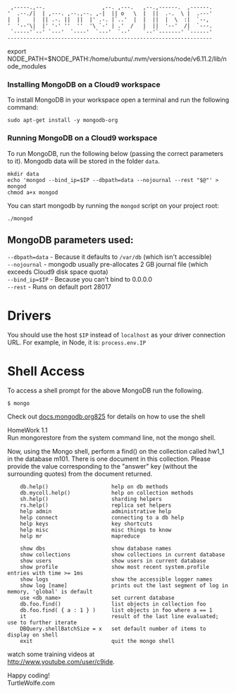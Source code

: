 
     ,-----.,--.                  ,--. ,---.   ,--.,------.  ,------.
    '  .--./|  | ,---. ,--.,--. ,-|  || o   \  |  ||  .-.  \ |  .---'
    |  |    |  || .-. ||  ||  |' .-. |`..'  |  |  ||  |  \  :|  `--, 
    '  '--'\|  |' '-' ''  ''  '\ `-' | .'  /   |  ||  '--'  /|  `---.
     `-----'`--' `---'  `----'  `---'  `--'    `--'`-------' `------'
    ----------------------------------------------------------------- 


export NODE_PATH=$NODE_PATH:/home/ubuntu/.nvm/versions/node/v6.11.2/lib/node_modules  
<h3>Installing MongoDB on a Cloud9 workspace</h3>

<p>To install MongoDB in your workspace open a terminal and run the following command:</p>

<p></p><pre><code class="hljs cs">sudo apt-<span class="hljs-keyword">get</span> install -y mongodb-org</code></pre>

<h3>Running MongoDB on a Cloud9 workspace</h3>

<p>To run MongoDB, run the following below (passing the correct parameters to it). Mongodb data will be stored in the folder <code>data</code>.</p>

<p></p><pre><code class="hljs ruby">mkdir data
echo <span class="hljs-string">'mongod --bind_ip=$IP --dbpath=data --nojournal --rest "$@"'</span> &gt; mongod
chmod a+x mongod</code></pre>

<p>You can start mongodb by running the <code>mongod</code> script on your project root:</p>

<p></p><pre><code class="hljs ruby">./mongod</code></pre>

<h2>MongoDB parameters used:</h2>

<p><code>--dbpath=data</code> - Because it defaults to <code>/var/db</code> (which isn't accessible)<br><code>--nojournal</code> - mongodb usually pre-allocates 2 GB journal file  
(which exceeds Cloud9 disk space quota)<br><code>--bind_ip=$IP</code> - Because you can't bind to 0.0.0.0<br><code>--rest</code> - Runs on default port 28017</p>

<h1>Drivers</h1>

<p>You should use the host <code>$IP</code> instead of <code>localhost</code> as your driver connection URL. For example, in Node, it is: <code>process.env.IP</code></p>

<h1>Shell Access</h1>

<p>To access a shell prompt for the above MongoDB run the following.</p>

<p></p><pre><code class="hljs ruby">$ mongo</code></pre>

<p>Check out <a href="http://docs.mongodb.org/manual/reference/mongo-shell/" rel="nofollow">docs.mongodb.org<span class="badge badge-notification clicks" title="825 clicks">825</span></a> for details on how to use the shell</p></div>

HomeWork 1.1  
Run mongorestore from the system command line, not the mongo shell.  

Now, using the Mongo shell, perform a find() on the collection called hw1_1 in the database m101. There is one document in this collection. Please provide the value corresponding to the "answer" key (without the surrounding quotes) from the document returned.


        db.help()                    help on db methods
        db.mycoll.help()             help on collection methods
        sh.help()                    sharding helpers
        rs.help()                    replica set helpers
        help admin                   administrative help
        help connect                 connecting to a db help
        help keys                    key shortcuts
        help misc                    misc things to know
        help mr                      mapreduce

        show dbs                     show database names
        show collections             show collections in current database
        show users                   show users in current database
        show profile                 show most recent system.profile entries with time >= 1ms
        show logs                    show the accessible logger names
        show log [name]              prints out the last segment of log in memory, 'global' is default
        use <db_name>                set current database
        db.foo.find()                list objects in collection foo
        db.foo.find( { a : 1 } )     list objects in foo where a == 1
        it                           result of the last line evaluated; use to further iterate
        DBQuery.shellBatchSize = x   set default number of items to display on shell
        exit                         quit the mongo shell


watch some training videos at  
http://www.youtube.com/user/c9ide.  

Happy coding!  
TurtleWolfe.com